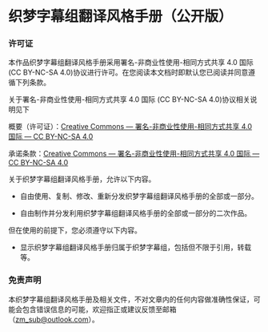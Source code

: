# 织梦字幕组翻译风格手册（公开版）

### 许可证

本作品织梦字幕组翻译风格手册采用署名-非商业性使用-相同方式共享 4.0 国际 (CC BY-NC-SA 4.0)协议进行许可。在您阅读本文档时即默认您已阅读并同意遵循下列条款。

关于署名-非商业性使用-相同方式共享 4.0 国际 (CC BY-NC-SA 4.0)协议相关说明见下

概要（许可证）：[Creative Commons — 署名-非商业性使用-相同方式共享 4.0 国际 — CC BY-NC-SA 4.0](https://creativecommons.org/licenses/by-nc-sa/4.0/deed.zh)

承诺条款：[Creative Commons — 署名-非商业性使用-相同方式共享 4.0 国际 — CC BY-NC-SA 4.0](https://creativecommons.org/licenses/by-nc-sa/4.0/deed.zh)

关于织梦字幕组翻译风格手册，允许以下内容。

- 自由使用、复制、修改、重新分发织梦字幕组翻译风格手册的全部或一部分。

- 自由制作并分发利用织梦字幕组翻译风格手册的全部或一部分的二次作品。

 

但在使用的前提下，您必须遵守以下内容。

- 显示织梦字幕组翻译风格手册归属于织梦字幕组，包括但不限于引用，转载等。

 

### 免责声明

本织梦字幕组翻译风格手册及相关文件，不对文章内的任何内容做准确性保证，可能会包含错误信息的可能，欢迎指正或建议反馈至邮箱（zm_sub@outlook.com）。